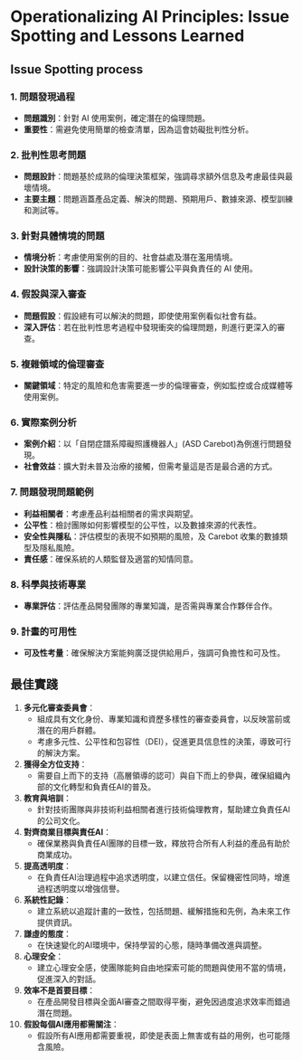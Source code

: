 # Operationalizing AI Principles: Issue Spotting and Lessons Learned

## Issue Spotting process 

### 1. 問題發現過程
- **問題識別**：針對 AI 使用案例，確定潛在的倫理問題。
- **重要性**：需避免使用簡單的檢查清單，因為這會妨礙批判性分析。
### 2. 批判性思考問題
- **問題設計**：問題基於成熟的倫理決策框架，強調尋求額外信息及考慮最佳與最壞情境。
- **主要主題**：問題涵蓋產品定義、解決的問題、預期用戶、數據來源、模型訓練和測試等。
### 3. 針對具體情境的問題
- **情境分析**：考慮使用案例的目的、社會益處及潛在濫用情境。
- **設計決策的影響**：強調設計決策可能影響公平與負責任的 AI 使用。
### 4. 假設與深入審查
- **問題假設**：假設總有可以解決的問題，即使使用案例看似社會有益。
- **深入評估**：若在批判性思考過程中發現衝突的倫理問題，則進行更深入的審查。
### 5. 複雜領域的倫理審查
- **關鍵領域**：特定的風險和危害需要進一步的倫理審查，例如監控或合成媒體等使用案例。
### 6. 實際案例分析
- **案例介紹**：以「自閉症譜系障礙照護機器人」(ASD Carebot)為例進行問題發現。
- **社會效益**：擴大對未普及治療的接觸，但需考量這是否是最合適的方式。
### 7. 問題發現問題範例
- **利益相關者**：考慮產品利益相關者的需求與期望。
- **公平性**：檢討團隊如何影響模型的公平性，以及數據來源的代表性。
- **安全性與隱私**：評估模型的表現不如預期的風險，及 Carebot 收集的數據類型及隱私風險。
- **責任感**：確保系統的人類監督及適當的知情同意。
### 8. 科學與技術專業
- **專業評估**：評估產品開發團隊的專業知識，是否需與專業合作夥伴合作。
### 9. 計畫的可用性
- **可及性考量**：確保解決方案能夠廣泛提供給用戶，強調可負擔性和可及性。

## 最佳實踐

1. **多元化審查委員會**：
   - 組成具有文化身份、專業知識和資歷多樣性的審查委員會，以反映當前或潛在的用戶群體。
   - 考慮多元性、公平性和包容性（DEI），促進更具信息性的決策，導致可行的解決方案。
2. **獲得全方位支持**：
   - 需要自上而下的支持（高層領導的認可）與自下而上的參與，確保組織內部的文化轉型和負責任AI的普及。
3. **教育與培訓**：
   - 針對技術團隊與非技術利益相關者進行技術倫理教育，幫助建立負責任AI的公司文化。
4. **對齊商業目標與責任AI**：
   - 確保業務與負責任AI團隊的目標一致，釋放符合所有人利益的產品有助於商業成功。
5. **提高透明度**：
   - 在負責任AI治理過程中追求透明度，以建立信任。保留機密性同時，增進過程透明度以增強信譽。
6. **系統性記錄**：
   - 建立系統以追蹤計畫的一致性，包括問題、緩解措施和先例，為未來工作提供資訊。
7. **謙虛的態度**：
   - 在快速變化的AI環境中，保持學習的心態，隨時準備改進與調整。
8. **心理安全**：
   - 建立心理安全感，使團隊能夠自由地探索可能的問題與使用不當的情境，促進深入的對話。
9. **效率不是首要目標**：
   - 在產品開發目標與全面AI審查之間取得平衡，避免因過度追求效率而錯過潛在問題。
10. **假設每個AI應用都需關注**：
    - 假設所有AI應用都需要重視，即使是表面上無害或有益的用例，也可能隱含風險。
